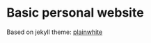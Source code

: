 # Basic personal website 

Based on jekyll theme: [plainwhite](https://github.com/thelehhman/plainwhite-jekyll)


